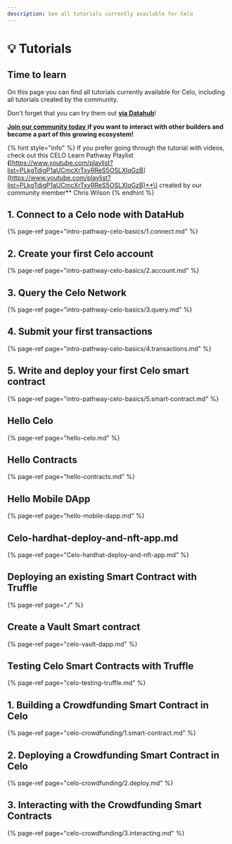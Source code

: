 ```yaml
---
description: See all tutorials currently available for Celo
---
```


# 💡 Tutorials

## Time to learn

On this page you can find all tutorials currently available for Celo, including all tutorials created by the community.

Don't forget that you can try them out [**via Datahub**](https://datahub.figment.io/sign_up?service=celo)!

[**Join our community today** ](https://discord.gg/fszyM7K)**if you want to interact with other builders and become a part of this growing ecosystem!**

{% hint style="info" %}
If you prefer going through the tutorial with videos, check out this CELO Learn Pathway Playlist **\(**[https://www.youtube.com/playlist?list=PLkgTdjgP1aUCmcXrTxyRReS5OSLXlqGzB](https://www.youtube.com/playlist?list=PLkgTdjgP1aUCmcXrTxyRReS5OSLXlqGzB)**\) created by our community member** Chris Wilson
{% endhint %}

## 1. Connect to a Celo node with DataHub

{% page-ref page="intro-pathway-celo-basics/1.connect.md" %}

## 2. Create your first Celo account

{% page-ref page="intro-pathway-celo-basics/2.account.md" %}

## 3. Query the Celo Network

{% page-ref page="intro-pathway-celo-basics/3.query.md" %}

## 4. Submit your first transactions

{% page-ref page="intro-pathway-celo-basics/4.transactions.md" %}

## 5. Write and deploy your first Celo smart contract

{% page-ref page="intro-pathway-celo-basics/5.smart-contract.md" %}

## Hello Celo

{% page-ref page="hello-celo.md" %}

## Hello Contracts

{% page-ref page="hello-contracts.md" %}

## Hello Mobile DApp

{% page-ref page="hello-mobile-dapp.md" %}

## Celo-hardhat-deploy-and-nft-app.md

{% page-ref page="Celo-hardhat-deploy-and-nft-app.md" %}


## Deploying an existing Smart Contract with Truffle

{% page-ref page="./" %}

## Create a Vault Smart contract

{% page-ref page="celo-vault-dapp.md" %}

## Testing Celo Smart Contracts with Truffle

{% page-ref page="celo-testing-truffle.md" %}

## 1. Building a Crowdfunding Smart Contract in Celo

{% page-ref page="celo-crowdfunding/1.smart-contract.md" %}

## 2. Deploying a Crowdfunding Smart Contract in Celo

{% page-ref page="celo-crowdfunding/2.deploy.md" %}

## 3. Interacting with the Crowdfunding Smart Contracts

{% page-ref page="celo-crowdfunding/3.interacting.md" %}